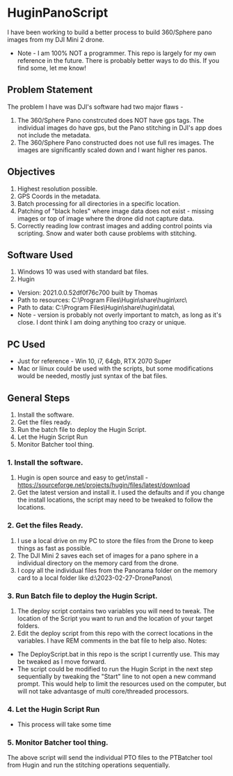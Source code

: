 # HuginPanoScript
I have been working to build a better process to build 360/Sphere pano images from my DJI Mini 2 drone.  
- Note - I am 100% NOT a programmer.  This repo is largely for my own reference in the future.  There is probably better ways to do this.  If you find some, let me know!


## Problem Statement
The problem I have was DJI's software had two major flaws - 
1. The 360/Sphere Pano constrcuted does NOT have gps tags.  The individual images do have gps, but the Pano stitching in DJI's app does not include the metadata.
2. The 360/Sphere Pano constructed does not use full res images.  The images are significantly scaled down and I want higher res panos.  


## Objectives
1. Highest resolution possible.
2. GPS Coords in the metadata.
3. Batch processing for all directories in a specific location.  
4. Patching of "black holes" where image data does not exist - missing images or top of image where the drone did not capture data.
5. Correctly reading low contrast images and adding control points via scripting.  Snow and water both cause problems with stitching.  


## Software Used
1. Windows 10 was used with standard bat files. 
2. Hugin
  - Version: 2021.0.0.52df0f76c700 built by Thomas
  - Path to resources: C:\Program Files\Hugin\share\hugin\xrc\
  - Path to data: C:\Program Files\Hugin\share\hugin\data\
  - Note - version is probably not overly important to match, as long as it's close.  I dont think I am doing anything too crazy or unique.  


## PC Used 
 - Just for reference - Win 10, i7, 64gb, RTX 2070 Super
 - Mac or liinux could be used with the scripts, but some modifications would be needed, mostly just syntax of the bat files.  


## General Steps
1. Install the software.
2. Get the files ready.
3. Run the batch file to deploy the Hugin Script.
4. Let the Hugin Script Run
5. Monitor Batcher tool thing.


### 1. Install the software.
1. Hugin is open source and easy to get/install - https://sourceforge.net/projects/hugin/files/latest/download
2. Get the latest version and install it.  I used the defaults and if you change the install locations, the script may need to be tweaked to follow the locations. 

### 2. Get the files Ready.
1. I use a local drive on my PC to store the files from the Drone to keep things as fast as possible.
2. The DJI Mini 2 saves each set of images for a pano sphere in a individual directory on the memory card from the drone.  
3. I copy all the individual files from the Panorama folder on the memory card to a local folder like d:\2023-02-27-DronePanos\


### 3. Run Batch file to deploy the Hugin Script.
1. The deploy script contains two variables you will need to tweak.  The location of the Script you want to run and the location of your target folders.
2. Edit the deploy script from this repo with the correct locations in the variables.  I have REM comments in the bat file to help also.
Notes:
  - The DeployScript.bat in this repo is the script I currently use.  This may be tweaked as I move forward.
  - The script could be modified to run the Hugin Script in the next step sequentially by tweaking the "Start" line to not open a new command prompt.  This would help to limit the resources used on the computer, but will not take advantasge of multi core/threaded processors.  


### 4. Let the Hugin Script Run
  - This process will take some time 

### 5. Monitor Batcher tool thing.
The above script will send the individual PTO files to the PTBatcher tool from Hugin and run the stitching operations sequentially.






